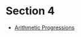 # Section 4

* [Arithmetic Progressions][]

[Arithmetic Progressions]: http://train.usaco.org/usacoprob2?a=6MXP3BJ4gVq&S=ariprog
